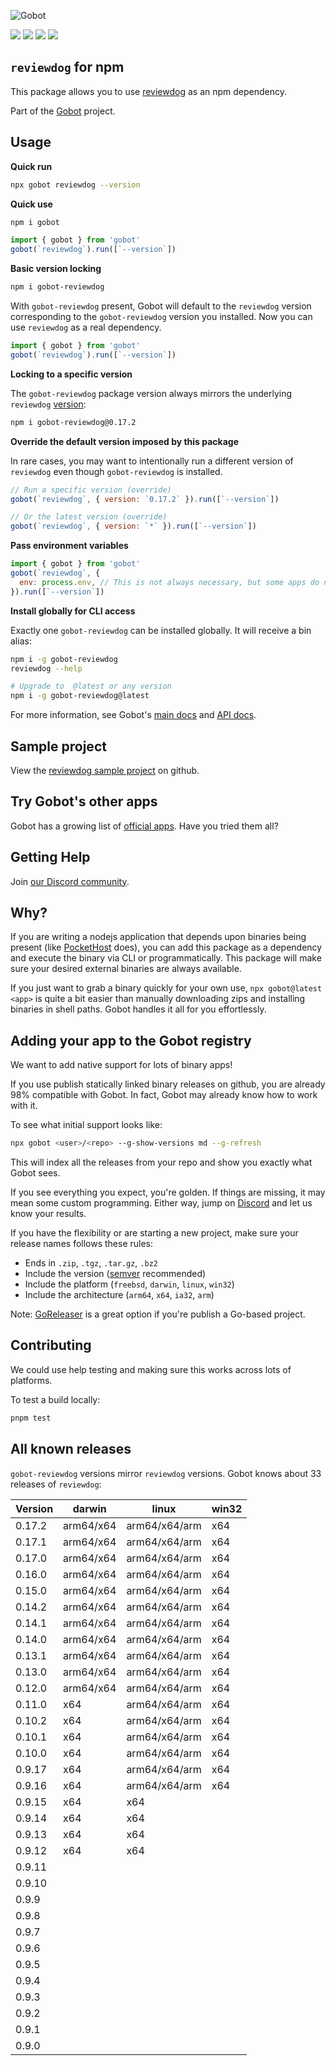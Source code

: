 ![Gobot](https://raw.githubusercontent.com/benallfree/gobot/v1.0.0-alpha.28/assets/gobot-banner-300x.png)

![](https://img.shields.io/npm/v/gobot-reviewdog) ![](https://img.shields.io/npm/dt/gobot-reviewdog) ![](https://img.shields.io/github/commit-activity/t/benallfree/gobot) ![](https://img.shields.io/github/stars/benallfree/gobot)

## `reviewdog` for npm

This package allows you to use [reviewdog](https://medium.com/@haya14busa/reviewdog-a-code-review-dog-who-keeps-your-codebase-healthy-d957c471938b#.8xctbaw5u) as an npm dependency.

Part of the [Gobot](https://www.npmjs.com/package/gobot) project.

## Usage

**Quick run**

```bash
npx gobot reviewdog --version
```

**Quick use**

```bash
npm i gobot
```

```js
import { gobot } from 'gobot'
gobot(`reviewdog`).run([`--version`])
```

**Basic version locking**

```bash
npm i gobot-reviewdog
```

With `gobot-reviewdog` present, Gobot will default to the `reviewdog` version corresponding to the `gobot-reviewdog` version you installed. Now you can use `reviewdog` as a real dependency.

```js
import { gobot } from 'gobot'
gobot(`reviewdog`).run([`--version`])
```

**Locking to a specific version**

The `gobot-reviewdog` package version always mirrors the underlying `reviewdog` [version](#known-versions):

```bash
npm i gobot-reviewdog@0.17.2
```

**Override the default version imposed by this package**

In rare cases, you may want to intentionally run a different version of `reviewdog` even though `gobot-reviewdog` is installed.

```js
// Run a specific version (override)
gobot(`reviewdog`, { version: `0.17.2` }).run([`--version`])

// Or the latest version (override)
gobot(`reviewdog`, { version: `*` }).run([`--version`])
```

**Pass environment variables**

```js
import { gobot } from 'gobot'
gobot(`reviewdog`, {
  env: process.env, // This is not always necessary, but some apps do need it
}).run([`--version`])
```

**Install globally for CLI access**

Exactly one `gobot-reviewdog` can be installed globally. It will receive a bin alias:

```bash
npm i -g gobot-reviewdog
reviewdog --help

# Upgrade to  @latest or any version
npm i -g gobot-reviewdog@latest
```

For more information, see Gobot's [main docs](https://www.npmjs.com/package/gobot) and [API docs](https://github.com/benallfree/gobot/blob/v1.0.0-alpha.28/docs/readme.md).



## Sample project

View the [reviewdog sample project](https://github.com/benallfree/gobot/tree/v1.0.0-alpha.28/src/apps/reviewdog/sample-project) on github.

## Try Gobot's other apps

Gobot has a growing list of [official apps](https://www.npmjs.com/package/gobot#official-gobot-apps). Have you tried them all?

## Getting Help

Join [our Discord community](https://discord.gg/977kMmFnXc).

## Why?

If you are writing a nodejs application that depends upon binaries being present (like [PocketHost](https://github.com/pockethost/pockethost) does), you can add this package as a dependency and execute the binary via CLI or programmatically. This package will make sure your desired external binaries are always available.

If you just want to grab a binary quickly for your own use, `npx gobot@latest <app>` is quite a bit easier than manually downloading zips and installing binaries in shell paths. Gobot handles it all for you effortlessly.

## Adding your app to the Gobot registry

We want to add native support for lots of binary apps!

If you use publish statically linked binary releases on github, you are already 98% compatible with Gobot. In fact, Gobot may already know how to work with it.

To see what initial support looks like:

```bash
npx gobot <user>/<repo> --g-show-versions md --g-refresh
```

This will index all the releases from your repo and show you exactly what Gobot sees.

If you see everything you expect, you're golden. If things are missing, it may mean some custom programming. Either way, jump on [Discord](https://discord.gg/977kMmFnXc) and let us know your results.

If you have the flexibility or are starting a new project, make sure your release names follows these rules:

- Ends in `.zip`, `.tgz`, `.tar.gz`, `.bz2`
- Include the version ([semver](https://semver.org) recommended)
- Include the platform (`freebsd`, `darwin`, `linux`, `win32`)
- Include the architecture (`arm64`, `x64`, `ia32`, `arm`)

Note: [GoReleaser](https://goreleaser.com/) is a great option if you're publish a Go-based project.

## Contributing

We could use help testing and making sure this works across lots of platforms.

To test a build locally:

```bash
pnpm test
```


## All known releases

`gobot-reviewdog` versions mirror `reviewdog` versions. Gobot knows about 33 releases of `reviewdog`:

| Version | darwin    | linux         | win32 |
| ------- | --------- | ------------- | ----- |
| 0.17.2  | arm64/x64 | arm64/x64/arm | x64   |
| 0.17.1  | arm64/x64 | arm64/x64/arm | x64   |
| 0.17.0  | arm64/x64 | arm64/x64/arm | x64   |
| 0.16.0  | arm64/x64 | arm64/x64/arm | x64   |
| 0.15.0  | arm64/x64 | arm64/x64/arm | x64   |
| 0.14.2  | arm64/x64 | arm64/x64/arm | x64   |
| 0.14.1  | arm64/x64 | arm64/x64/arm | x64   |
| 0.14.0  | arm64/x64 | arm64/x64/arm | x64   |
| 0.13.1  | arm64/x64 | arm64/x64/arm | x64   |
| 0.13.0  | arm64/x64 | arm64/x64/arm | x64   |
| 0.12.0  | arm64/x64 | arm64/x64/arm | x64   |
| 0.11.0  | x64       | arm64/x64/arm | x64   |
| 0.10.2  | x64       | arm64/x64/arm | x64   |
| 0.10.1  | x64       | arm64/x64/arm | x64   |
| 0.10.0  | x64       | arm64/x64/arm | x64   |
| 0.9.17  | x64       | arm64/x64/arm | x64   |
| 0.9.16  | x64       | arm64/x64/arm | x64   |
| 0.9.15  | x64       | x64           |       |
| 0.9.14  | x64       | x64           |       |
| 0.9.13  | x64       | x64           |       |
| 0.9.12  | x64       | x64           |       |
| 0.9.11  |           |               |       |
| 0.9.10  |           |               |       |
| 0.9.9   |           |               |       |
| 0.9.8   |           |               |       |
| 0.9.7   |           |               |       |
| 0.9.6   |           |               |       |
| 0.9.5   |           |               |       |
| 0.9.4   |           |               |       |
| 0.9.3   |           |               |       |
| 0.9.2   |           |               |       |
| 0.9.1   |           |               |       |
| 0.9.0   |           |               |       |
